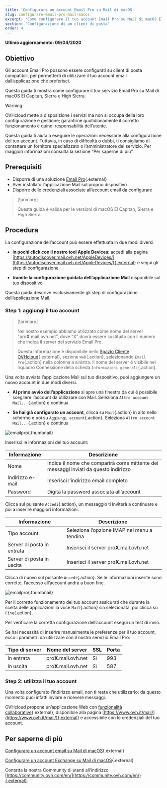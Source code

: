 ```yaml
---
title: 'Configurare un account Email Pro su Mail di macOS'
slug: configurare-email-pro-mail-macos
excerpt: 'Come configurare il tuo account Email Pro su Mail di macOS El Capitan, Sierra e High Sierra'
section: 'Configurazione di un client di posta'
order: 4
---
```


**Ultimo aggiornamento: 09/04/2020**

## Obiettivo

Gli account Email Pro possono essere configurati su client di posta compatibili, per permetterti di utilizzare il tuo account email dall’applicazione che preferisci. 

Questa guida ti mostra come configurare il tuo servizio Email Pro su Mail di macOS El Capitan, Sierra e High Sierra.

> [!warning]
>
> OVHcloud mette a disposizione i servizi ma non si occupa della loro configurazione e gestione; garantirne quotidianamente il corretto funzionamento è quindi responsabilità dell’utente.
> 
> Questa guida ti aiuta a eseguire le operazioni necessarie alla configurazione del tuo account. Tuttavia, in caso di difficoltà o dubbi, ti consigliamo di contattare un fornitore specializzato o l’amministratore del servizio.  Per maggiori informazioni consulta la sezione “Per saperne di più”.
> 

## Prerequisiti

- Disporre di una soluzione [Email Pro](https://www.ovh.it/emails/email-pro/){.external}
- Aver installato l’applicazione Mail sul proprio dispositivo 
- Disporre delle credenziali associate all’account email da configurare

> [!primary]
>
> Questa guida è valida per le versioni di macOS El Capitan, Sierra e High Sierra.
>

## Procedura

La configurazione dell’account può essere effettuata in due modi diversi:

- **in pochi click con il nostro tool Apple Devices**: accedi alla pagina [https://autodiscover.mail.ovh.net/AppleDevices/](https://autodiscover.mail.ovh.net/AppleDevices/){.external} e segui gli step di configurazione

- **tramite la configurazione guidata dell’applicazione Mail** disponibile sul tuo dispositivo

Questa guida descrive esclusivamente gli step di configurazione dell’applicazione Mail.

### Step 1: aggiungi il tuo account

> [!primary]
>
> Nel nostro esempio abbiamo utilizzato come nome del server "pro**X**.mail.ovh.net", dove "X" dovrà essere sostituito con il numero che indica il server del servizio Email Pro.
>
> Questa informazione è disponibile nello [Spazio Cliente OVHcloud](https://www.ovh.com/auth/?action=gotomanager){.external}, sezione `Web`{.action}, selezionando `Email Pro`{.action} nella colonna a sinistra. Il nome del server è visibile nel riquadro Connessione della scheda `Informazioni generali`{.action}.
> 

Una volta avviata l’applicazione Mail sul tuo dispositivo, puoi aggiungere un nuovo account in due modi diversi. 

- **Al primo avvio dell’applicazione** si apre una finestra da cui è possibile scegliere l’account da utilizzare con Mail. Seleziona `Altro account Mail...`{.action} e continua

- **Se hai già configurato un account**, clicca su `Mail`{.action} in alto nello schermo e poi su `Aggiungi account`{.action}. Seleziona `Altro account Mail...`{.action} e continua

![emailpro](images/configuration-mail-sierra-step1.png){.thumbnail}

Inserisci le informazioni del tuo account: 

|Informazione|Descrizione|  
|---|---|  
|Nome|Indica il nome che comparirà come mittente dei messaggi inviati da questo indirizzo| 
|Indirizzo e-mail|Inserisci l’indirizzo email completo| 
|Password|Digita la password associata all’account|  

Clicca sul pulsante `Accedi`{.action}, un messaggio ti inviterà a continuare e poi a inserire maggiori informazioni:

|Informazione|Descrizione|  
|---|---|  
|Tipo account|Seleziona l’opzione IMAP nel menu a tendina| 
|Server di posta in entrata|Inserisci il server pro**X**.mail.ovh.net| 
|Server di posta in uscita|Inserisci il server pro**X**.mail.ovh.net|  

Clicca di nuovo sul pulsante `Accedi`{.action}. Se le informazioni inserite sono corrette, l’accesso all’account andrà a buon fine.

![emailpro](images/configuration-mail-sierra-step2.png){.thumbnail}

Per il corretto funzionamento del tuo account assicurati che durante la scelta delle applicazioni la voce `Mail`{.action} sia selezionata, poi clicca su `Fine`{.action}. 

Per verificare la corretta configurazione dell’account esegui un test di invio.

Se hai necessità di inserire manualmente le preferenze per il tuo account, ecco i parametri da utilizzare con il nostro servizio Email Pro: 

|Tipo di server|Nome del server|SSL|Porta|
|---|---|---|---|
|In entrata|pro**X**.mail.ovh.net|Sì|993|
|In uscita|pro**X**.mail.ovh.net|Sì|587|

### Step 2: utilizza il tuo account

Una volta configurato l’indirizzo email, non ti resta che utilizzarlo: da questo momento puoi infatti inviare e ricevere messaggi.

OVHcloud propone un’applicazione Web con [funzionalità collaborative](https://www.ovh.it/emails/){.external}, disponibile alla pagina [https://www.ovh.it/mail/](https://www.ovh.it/mail/){.external} e accessibile con le credenziali del tuo account. 

## Per saperne di più

[Configurare un account email su Mail di macOS](https://docs.ovh.com/it/emails/servizio_email_guida_alla_configurazione_su_mail_di_mac_-_el_capitan/){.external}

[Configurare un account Exchange su Mail di macOS](https://docs.ovh.com/it/microsoft-collaborative-solutions/configurazione-mail-macos/){.external}

Contatta la nostra Community di utenti all’indirizzo [https://community.ovh.com/en/](https://community.ovh.com/en/){.external}.
